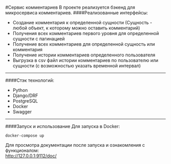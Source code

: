 #Сервис комментариев
В проекте реализуется бэкенд для микросервиса комментариев.
####Реализованные интерфейсы:
- Создание комментария к определенной сущности (Сущность - любой объект, к которому можно оставить комментарий)
- Получения всех комментариев первого уровня для определенной сущности с пагинацией
- Получение всех комментариев для определенной сущность или комментария
- Получение истории комментариев определенного пользователя
- Выгрузка в csv файл истории комментариев по пользователю или сущности (с возможностью указать временной интервал)

____
####Стэк технологий:
- Python
- Django/DRF
- PostgreSQL
- Docker
- Swagger
____
####Запуск и использование
Для запуска в Docker:
```shell script
docker-compose up
```
Для просмотра документации после запуска и ознакомления с функционалом:\
http://127.0.0.1:9112/doc/